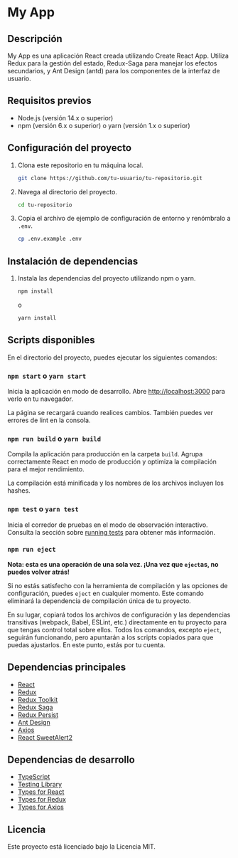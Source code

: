 
# My App

## Descripción

My App es una aplicación React creada utilizando Create React App. Utiliza Redux para la gestión del estado, Redux-Saga para manejar los efectos secundarios, y Ant Design (antd) para los componentes de la interfaz de usuario.

## Requisitos previos

- Node.js (versión 14.x o superior)
- npm (versión 6.x o superior) o yarn (versión 1.x o superior)

## Configuración del proyecto

1. Clona este repositorio en tu máquina local.

   ```bash
   git clone https://github.com/tu-usuario/tu-repositorio.git
   ```

2. Navega al directorio del proyecto.

   ```bash
   cd tu-repositorio
   ```

3. Copia el archivo de ejemplo de configuración de entorno y renómbralo a `.env`.

   ```bash
   cp .env.example .env
   ```

## Instalación de dependencias

1. Instala las dependencias del proyecto utilizando npm o yarn.

   ```bash
   npm install
   ```

   o

   ```bash
   yarn install
   ```

## Scripts disponibles

En el directorio del proyecto, puedes ejecutar los siguientes comandos:

### `npm start` o `yarn start`

Inicia la aplicación en modo de desarrollo.
Abre [http://localhost:3000](http://localhost:3000) para verlo en tu navegador.

La página se recargará cuando realices cambios.
También puedes ver errores de lint en la consola.

### `npm run build` o `yarn build`

Compila la aplicación para producción en la carpeta `build`.
Agrupa correctamente React en modo de producción y optimiza la compilación para el mejor rendimiento.

La compilación está minificada y los nombres de los archivos incluyen los hashes.

### `npm test` o `yarn test`

Inicia el corredor de pruebas en el modo de observación interactivo.
Consulta la sección sobre [running tests](https://facebook.github.io/create-react-app/docs/running-tests) para obtener más información.

### `npm run eject`

**Nota: esta es una operación de una sola vez. ¡Una vez que `eject`as, no puedes volver atrás!**

Si no estás satisfecho con la herramienta de compilación y las opciones de configuración, puedes `eject` en cualquier momento. Este comando eliminará la dependencia de compilación única de tu proyecto.

En su lugar, copiará todos los archivos de configuración y las dependencias transitivas (webpack, Babel, ESLint, etc.) directamente en tu proyecto para que tengas control total sobre ellos. Todos los comandos, excepto `eject`, seguirán funcionando, pero apuntarán a los scripts copiados para que puedas ajustarlos. En este punto, estás por tu cuenta.

## Dependencias principales

- [React](https://reactjs.org/)
- [Redux](https://redux.js.org/)
- [Redux Toolkit](https://redux-toolkit.js.org/)
- [Redux Saga](https://redux-saga.js.org/)
- [Redux Persist](https://github.com/rt2zz/redux-persist)
- [Ant Design](https://ant.design/)
- [Axios](https://axios-http.com/)
- [React SweetAlert2](https://github.com/sweetalert2/react-sweetalert2)

## Dependencias de desarrollo

- [TypeScript](https://www.typescriptlang.org/)
- [Testing Library](https://testing-library.com/)
- [Types for React](https://www.npmjs.com/package/@types/react)
- [Types for Redux](https://www.npmjs.com/package/@types/react-redux)
- [Types for Axios](https://www.npmjs.com/package/@types/axios)

## Licencia

Este proyecto está licenciado bajo la Licencia MIT.
